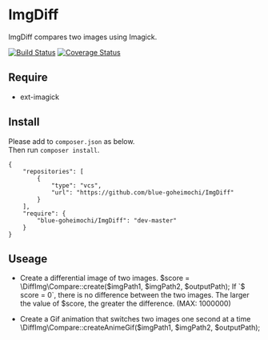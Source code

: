 # ImgDiff

ImgDiff compares two images using Imagick.

[![Build Status](https://travis-ci.org/blue-goheimochi/diff-img.svg?branch=develop
)](https://travis-ci.org/blue-goheimochi/diff-img)
[![Coverage Status](https://coveralls.io/repos/github/blue-goheimochi/diff-img/badge.svg?branch=develop)](https://coveralls.io/github/blue-goheimochi/diff-img?branch=develop)

## Require

* ext-imagick

## Install

Please add to `composer.json` as below.  
Then run `composer install`.

    {
        "repositories": [
            {
                "type": "vcs",
                "url": "https://github.com/blue-goheimochi/ImgDiff"
            }
        ],
        "require": {
            "blue-goheimochi/ImgDiff": "dev-master"
        }
    }

## Useage

* Create a differential image of two images.
        $score = \DiffImg\Compare::create($imgPath1, $imgPath2, $outputPath);
  If `$ score = 0`, there is no difference between the two images.
  The larger the value of $score, the greater the difference. (MAX: 1000000)
  
* Create a Gif animation that switches two images one second at a time
        \DiffImg\Compare::createAnimeGif($imgPath1, $imgPath2, $outputPath);
